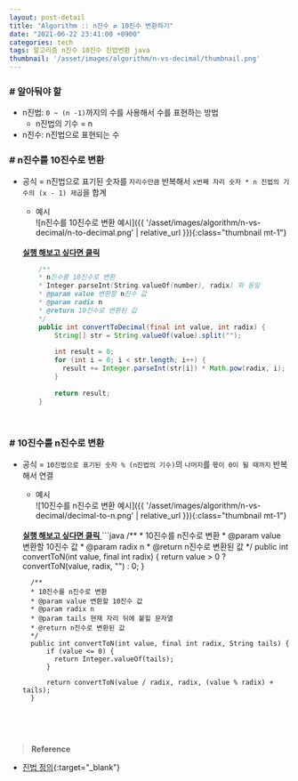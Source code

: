 ```yaml
---
layout: post-detail
title: "Algorithm :: n진수 ⇄ 10진수 변환하기"
date: "2021-06-22 23:41:00 +0900"
categories: tech
tags: 알고리즘 n진수 10진수 진법변환 java
thumbnail: '/asset/images/algorithm/n-vs-decimal/thumbnail.png'
---
```


### # 알아둬야 할
- n진법: `0 ~ (n -1)`까지의 수를 사용해서 수를 표현하는 방법
    - n진법의 기수 = n
- n진수: n진법으로 표현되는 수


 
### # n진수를 10진수로 변환
- 공식 = n진법으로 표기된 숫자를 `자리수만큼` 반복해서 `x번째 자리 숫자 * n 진법의 기수의 (x - 1) 제곱`을 합계
    - 예시   
    ![n진수를 10진수로 변환 예시]({{ '/asset/images/algorithm/n-vs-decimal/n-to-decimal.png' | relative_url }}){:class="thumbnail mt-1"}

    <br/>
    <a href="https://ideone.com/cgUoLl" target="_blank">
        <strong><i class="fas fa-play-circle"></i> 실행 해보고 싶다면 클릭</strong>
    </a>
    
    ```java
        /**
        * n진수를 10진수로 변환
        * Integer.parseInt(String.valueOf(number), radix) 와 동일
        * @param value 변환할 n진수 값
        * @param radix n
        * @return 10진수로 변환된 값
        */
        public int convertToDecimal(final int value, int radix) {
            String[] str = String.valueOf(value).split("");
            
            int result = 0;
            for (int i = 0; i < str.length; i++) {
              result += Integer.parseInt(str[i]) * Math.pow(radix, i);
            }
            
            return result;
        }
    ``` 
<br/>

 
### # 10진수를 n진수로 변환 
- 공식 = `10진법으로 표기된 숫자 % (n진법의 기수)`의 `나머지`를 `몫이 0이 될 때까지` 반복해서 연결

    - 예시   
    ![10진수를 n진수로 변환 예시]({{ '/asset/images/algorithm/n-vs-decimal/decimal-to-n.png' | relative_url }}){:class="thumbnail mt-1"}


    <br/>
    <a href="https://ideone.com/KHp5aW" target="_blank">
        <strong><i class="fas fa-play-circle"></i> 실행 해보고 싶다면 클릭</strong>
    </a>
    ```java
        /**
        * 10진수를 n진수로 변환
        * @param value 변환할 10진수 값
        * @param radix n
        * @return n진수로 변환된 값
        */
        public int convertToN(int value, final int radix) {
            return value > 0 ? convertToN(value, radix, "") : 0;
        }
        
        /**
        * 10진수를 n진수로 변환
        * @param value 변환할 10진수 값
        * @param radix n
        * @param tails 현재 자리 뒤에 붙힐 문자열
        * @return n진수로 변환된 값
        */
        public int convertToN(int value, final int radix, String tails) {
            if (value <= 0) {
              return Integer.valueOf(tails);
            }
            
            return convertToN(value / radix, radix, (value % radix) + tails);
        }
    ```
<br/>
<br/>


> **Reference**
- [진법 정의](https://namu.wiki/w/%EC%A7%84%EB%B2%95){:target="_blank"} 

